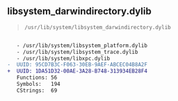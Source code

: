 ## libsystem_darwindirectory.dylib

> `/usr/lib/system/libsystem_darwindirectory.dylib`

```diff

   - /usr/lib/system/libsystem_platform.dylib
   - /usr/lib/system/libsystem_trace.dylib
   - /usr/lib/system/libxpc.dylib
-  UUID: 95CD7B3C-F063-30EB-9AEF-ABCEC04B8A2F
+  UUID: 1DA51D32-00AE-3A28-B748-313934EB28F4
   Functions: 56
   Symbols:   194
   CStrings:  69

```
